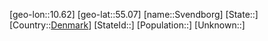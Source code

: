 ﻿---
location: [55.07,10.62]
type: City
tags:
- geo/City


SpocWebEntityId: 34690
isDeleted: false
confidential: public

---
[geo-lon::10.62]
[geo-lat::55.07]
[name::Svendborg]
[State::]
[Country::[Denmark](geo/Continent/Europe/Denmark.md)]
[StateId::]
[Population::]
[Unknown::]

